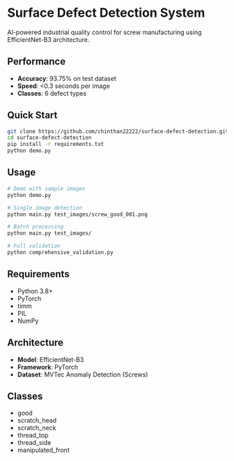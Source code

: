 # Surface Defect Detection System

AI-powered industrial quality control for screw manufacturing using EfficientNet-B3 architecture.

## Performance
- **Accuracy**: 93.75% on test dataset
- **Speed**: <0.3 seconds per image
- **Classes**: 6 defect types

## Quick Start

```bash
git clone https://github.com/chinthan22222/surface-defect-detection.git
cd surface-defect-detection
pip install -r requirements.txt
python demo.py
```

## Usage

```bash
# Demo with sample images
python demo.py

# Single image detection
python main.py test_images/screw_good_001.png

# Batch processing
python main.py test_images/

# Full validation
python comprehensive_validation.py
```

## Requirements
- Python 3.8+
- PyTorch
- timm
- PIL
- NumPy

## Architecture
- **Model**: EfficientNet-B3
- **Framework**: PyTorch
- **Dataset**: MVTec Anomaly Detection (Screws)

## Classes
- good
- scratch_head
- scratch_neck
- thread_top
- thread_side
- manipulated_front